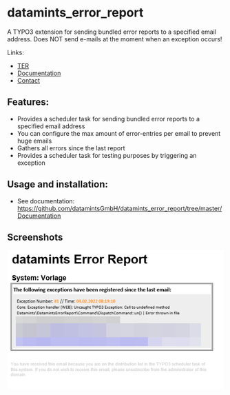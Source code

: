 datamints_error_report
============

A TYPO3 extension for sending bundled error reports to a specified email address. Does NOT send e-mails at the moment when an exception occurs!

Links:

- [TER](https://typo3.org/extensions/repository/view/datamints_error_report)
- [Documentation](https://docs.typo3.org/p/datamints/error_report/master/en-us/)
- [Contact](mailto:m.weisgerber@datamints.com)

Features:
---------

- Provides a scheduler task for sending bundled error reports to a specified email address
- You can configure the max amount of error-entries per email to prevent huge emails
- Gathers all errors since the last report
- Provides a scheduler task for testing purposes by triggering an exception

Usage and installation:
---------

- See documentation: https://github.com/datamintsGmbH/datamints_error_report/tree/master/Documentation

Screenshots
---------
![](Documentation/Images/sample.png "Sample 1")
